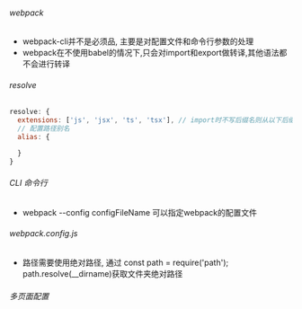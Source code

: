 ###### webpack
- webpack-cli并不是必须品, 主要是对配置文件和命令行参数的处理
- webpack在不使用babel的情况下,只会对import和export做转译,其他语法都不会进行转译



###### resolve
```javascript
resolve: {
  extensions: ['js', 'jsx', 'ts', 'tsx'], // import时不写后缀名则从以下后缀名中取
  // 配置路径别名
  alias: {

  }
}
```



###### CLI 命令行
 - webpack --config configFileName 可以指定webpack的配置文件

###### webpack.config.js
 - 路径需要使用绝对路径, 通过 const path = require('path'); path.resolve(__dirname)获取文件夹绝对路径


###### 多页面配置